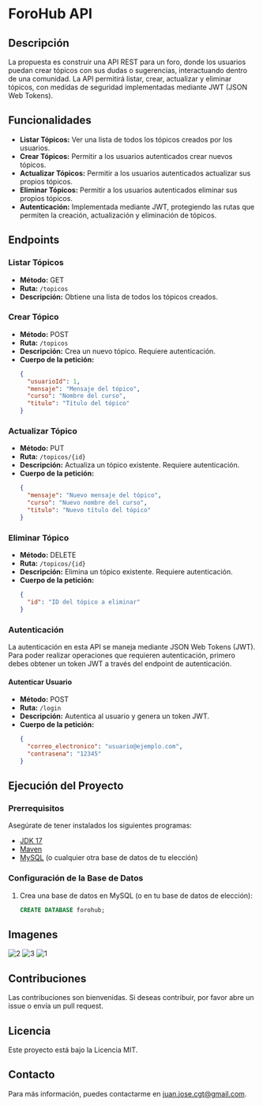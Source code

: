 # ForoHub API



## Descripción

La propuesta es construir una API REST para un foro, donde los usuarios puedan crear tópicos con sus dudas o sugerencias, interactuando dentro de una comunidad. La API permitirá listar, crear, actualizar y eliminar tópicos, con medidas de seguridad implementadas mediante JWT (JSON Web Tokens).

## Funcionalidades

- **Listar Tópicos:** Ver una lista de todos los tópicos creados por los usuarios.
- **Crear Tópicos:** Permitir a los usuarios autenticados crear nuevos tópicos.
- **Actualizar Tópicos:** Permitir a los usuarios autenticados actualizar sus propios tópicos.
- **Eliminar Tópicos:** Permitir a los usuarios autenticados eliminar sus propios tópicos.
- **Autenticación:** Implementada mediante JWT, protegiendo las rutas que permiten la creación, actualización y eliminación de tópicos.

## Endpoints

### Listar Tópicos

- **Método:** GET
- **Ruta:** `/topicos`
- **Descripción:** Obtiene una lista de todos los tópicos creados.

### Crear Tópico

- **Método:** POST
- **Ruta:** `/topicos`
- **Descripción:** Crea un nuevo tópico. Requiere autenticación.
- **Cuerpo de la petición:**
  ```json
  {
    "usuarioId": 1,
    "mensaje": "Mensaje del tópico",
    "curso": "Nombre del curso",
    "titulo": "Título del tópico"
  }
  
### Actualizar Tópico

- **Método:** PUT
- **Ruta:** `/topicos/{id}`
- **Descripción:** Actualiza un tópico existente. Requiere autenticación.
- **Cuerpo de la petición:**
  ```json
  {
    "mensaje": "Nuevo mensaje del tópico",
    "curso": "Nuevo nombre del curso",
    "titulo": "Nuevo título del tópico"
  }
  
### Eliminar Tópico

- **Método:** DELETE
- **Ruta:** `/topicos/{id}`
- **Descripción:** Elimina un tópico existente. Requiere autenticación.
- **Cuerpo de la petición:**
  ```json
  {
    "id": "ID del tópico a eliminar"
  }
  
### Autenticación

La autenticación en esta API se maneja mediante JSON Web Tokens (JWT). Para poder realizar operaciones que requieren autenticación, primero debes obtener un token JWT a través del endpoint de autenticación.

#### Autenticar Usuario

- **Método:** POST
- **Ruta:** `/login`
- **Descripción:** Autentica al usuario y genera un token JWT.
- **Cuerpo de la petición:**
  ```json
  {
    "correo_electronico": "usuario@ejemplo.com",
    "contrasena": "12345"
  }
  
## Ejecución del Proyecto

### Prerrequisitos

Asegúrate de tener instalados los siguientes programas:

- [JDK 17](https://www.oracle.com/java/technologies/javase-jdk17-downloads.html)
- [Maven](https://maven.apache.org/install.html)
- [MySQL](https://dev.mysql.com/downloads/mysql/) (o cualquier otra base de datos de tu elección)

### Configuración de la Base de Datos

1. Crea una base de datos en MySQL (o en tu base de datos de elección):
   ```sql
   CREATE DATABASE forohub;

## Imagenes

![2](https://github.com/user-attachments/assets/317fe96d-9f4a-49f8-885c-ba9bf9804047)
![3](https://github.com/user-attachments/assets/2e5408d3-cd44-4fe6-96ab-21cbc233a745)
![1](https://github.com/user-attachments/assets/a0d07259-d13b-4ca1-bcd6-aefe2e57f688)


## Contribuciones
Las contribuciones son bienvenidas. Si deseas contribuir, por favor abre un issue o envía un pull request.

## Licencia
Este proyecto está bajo la Licencia MIT.

## Contacto
Para más información, puedes contactarme en juan.jose.cgt@gmail.com.

